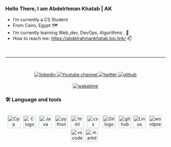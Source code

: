 ### Hello There, I am Abdelrhman Khatab | AK 
- I’m currently a CS Student 
- From Cairo, Egypt 🗺️
- I’m currently learning Web_dev, DevOps, Algorithms . 🌱
- How to reach me: https://abdelrahmankhatab.bio.link/ 📫

<br><hr><br>

<div align="center">

<a href="https://www.linkedin.com/in/abdelrahman-ashraf-khatab/" target="_blank">
<img src=https://img.shields.io/badge/linkedin-%231E77B5.svg?&style=for-the-badge&logo=linkedin&logoColor=white alt=linkedin style="margin-bottom: 5px;" />
</a>
<a href="https://www.youtube.com/@AbdelrahmanKhatab9" target="_blank">
<img src=https://img.shields.io/badge/YouTube-red?style=for-the-badge&logo=youtube&logoColor=white alt="Youtube channel" style="margin-bottom: 5px;" />
</a>
<a href="https://twitter.com/AbdlRahmnKhatab" target="_blank">
<img src=https://img.shields.io/badge/twitter-%2300acee.svg?&style=for-the-badge&logo=twitter&logoColor=white alt=twitter style="margin-bottom: 5px;" />
</a>
<a href="https://github.com/AbdelrahmanKhatab9" target="_blank">
<img src=https://img.shields.io/badge/github-%2324292f.svg?&style=for-the-badge&logo=github&logoColor=white alt=github style="margin-bottom: 5px;" />
</a>


<br>

[![wakatime](https://wakatime.com/badge/user/120279a8-701b-49cf-bef7-fa8dfa608111.svg)](https://wakatime.com/@120279a8-701b-49cf-bef7-fa8dfa608111)
</div>  

<h3>🛠 Language and tools</h3><br>

<div align="center">
  <img src="https://skillicons.dev/icons?i=cpp" height="40" alt="Cpp logo"  />
  <img width="2" />
  <img src="https://skillicons.dev/icons?i=c" height="40" alt="C logo"  />
  <img width="2" />
  <img src="https://skillicons.dev/icons?i=java" height="40" alt="Java logo"  />
  <img width="2" />
  <img src="https://skillicons.dev/icons?i=py" height="40" alt="python logo" />
  <img width="2" />
  <img src="https://skillicons.dev/icons?i=html" height="40" alt="html logo"  />
  <img width="2" />
  <img src="https://skillicons.dev/icons?i=css" height="40" alt="css logo"  />
  <img width="2" />
  <img src="https://skillicons.dev/icons?i=git" height="40" alt="Git logo"  />
  <img width="2" />
  <img src="https://skillicons.dev/icons?i=github" height="40" alt="github logo"/><img width="2" />
  <img src="https://skillicons.dev/icons?i=linux" height="40" alt="Linux logo" />
  <img width="2" />
  <img src="https://skillicons.dev/icons?i=wordpress" height="40" alt="wordpress logo" />
  <img width="2" />
  <img src="https://skillicons.dev/icons?i=vscode" height="40" alt="vscode logo"  /><img width="2" />
  <img src="https://skillicons.dev/icons?i=md" height="40" alt="markdown logo" />
  <img width="2" />
</div>
